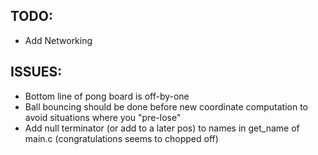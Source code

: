 ## TODO:
- Add Networking

## ISSUES:
- Bottom line of pong board is off-by-one
- Ball bouncing should be done before new coordinate computation to avoid situations where you "pre-lose"
- Add null terminator (or add to a later pos) to names in get_name of main.c (congratulations seems to chopped off)

